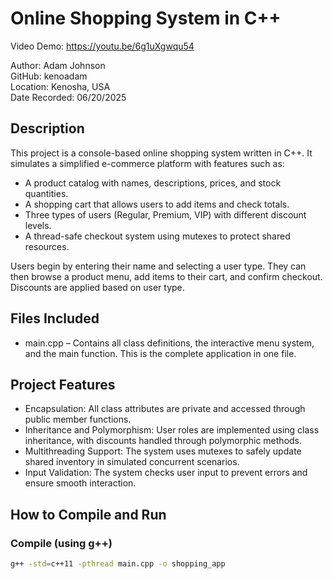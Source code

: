 # Online Shopping System in C++

Video Demo: https://youtu.be/6g1uXgwqu54

Author: Adam Johnson  
GitHub: kenoadam  
Location: Kenosha, USA  
Date Recorded: 06/20/2025



## Description

This project is a console-based online shopping system written in C++. It simulates a simplified e-commerce platform with features such as:

- A product catalog with names, descriptions, prices, and stock quantities.
- A shopping cart that allows users to add items and check totals.
- Three types of users (Regular, Premium, VIP) with different discount levels.
- A thread-safe checkout system using mutexes to protect shared resources.

Users begin by entering their name and selecting a user type. They can then browse a product menu, add items to their cart, and confirm checkout. Discounts are applied based on user type.



## Files Included

- main.cpp – Contains all class definitions, the interactive menu system, and the main function. This is the complete application in one file.



## Project Features

- Encapsulation: All class attributes are private and accessed through public member functions.
- Inheritance and Polymorphism: User roles are implemented using class inheritance, with discounts handled through polymorphic methods.
- Multithreading Support: The system uses mutexes to safely update shared inventory in simulated concurrent scenarios.
- Input Validation: The system checks user input to prevent errors and ensure smooth interaction.



## How to Compile and Run

### Compile (using g++)
```bash
g++ -std=c++11 -pthread main.cpp -o shopping_app

